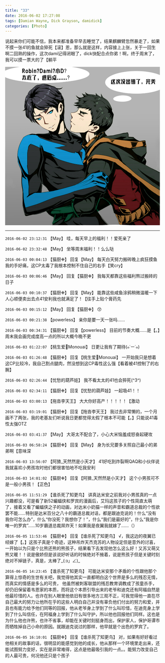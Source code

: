 ```yaml
---
title: "33"
date: 2016-06-02 17:27:08
tags: [Damian Wayne, Dick Grayson, damidick]
categories: [Photo]
---
```


<p>说起来你们可能不信，我本来都准备早早去睡觉了，结果麒麟臂忽然暴走了，如果不摸一张41的鱼就会猝死【滚】恩，那么就是这样，内容接上上张，关于一回生啊二回熟的操作，这次dami记得闭眼了，dick快配合点你弟！啊，终于周末了，我可以摸一票大的了【躺平</p>

![](https://raw.githubusercontent.com/alicewish/meowchain247/master/img_cVZNdzJtQk9JV2RiSHdQT2tUVS9JMTdHOCtlLzduc2Iwa2IwQXg0MlZXZUo1ZDM4V2I0VjVBPT0.jpg)

---

`2016-06-02 23:12:31` 【May】 哇，每天早上的福利！！爱死亲了

`2016-06-02 23:32:48` 【May】 坐等周末福利！！么么哒

`2016-06-03 00:04:13` 【猫厨✙】 回复【May】 每天白天努力搬砖晚上疯狂摸鱼我的手好痛，这CP太毒了我根本控制不住自己的右手【笑cry】

`2016-06-03 00:06:46` 【May】 回复【猫厨✙】 我每天都靠这些福利熬过搬砖的日子

`2016-06-03 00:10:37` 【猫厨✙】 回复【May】 能靠这些咸鱼涂鸦稍微温暖一下人心顺便卖出去点41安利我也就满足了！【往手上贴个膏药先

`2016-06-03 00:15:12` 【May】 回复【猫厨✙】 😚

`2016-06-03 00:21:38` 【powerless】 亲你是要一天一张吗……

`2016-06-03 00:34:31` 【猫厨✙】 回复【powerless】 目前的节奏大概……是【。】周末我会画完成度高一点的所以大概今晚不更

`2016-06-03 01:22:07` 【桃生爱🍑Monouai】 日更让我有了期待(๑˙ー˙๑)

`2016-06-03 01:26:48` 【猫厨✙】 回复【桃生爱🍑Monouai】 一开始我只是想着这CP比较冷，我自己割点腿肉，然没想到这CP毒性这么强【看着被41控制了的右腕】

`2016-06-03 02:26:44` 【忧愁的葫芦娃】 我不看太太的41也会猝死(^3^)

`2016-06-03 02:34:11` 【猫厨✙】 回复【忧愁的葫芦娃】 一起吸41！！

`2016-06-03 03:00:13` 【拖沓李天王】 大大你好高产！！！！！【激动

`2016-06-03 03:19:01` 【猫厨✙】 回复【拖沓李天王】 我过去非常懒的，一个月画不了两张，我的老基友们听说我日更都觉得太假了根本不可能【。】只能说41毒性太强OTZ

`2016-06-03 03:41:37` 【May】 大哥太不配合了，小心大米恼羞成怒奋起硬攻

`2016-06-03 06:58:24` 【猫厨✙】 回复【May】 身为长兄要多关照自己最小的弟弟啊【意味深

`2016-06-03 13:56:07` 【阿猹\_天然然是小天才】 41好吃到炸裂啊QAQ和小伙伴说我就喜欢小男孩攻时他们都很害怕地不吃我安利

`2016-06-03 14:01:02` 【猫厨✙】 回复【阿猹\_天然然是小天才】 这个小男孩可不是一般小男孩！【正色】

`2016-06-05 11:51:29` 【谁杀死了知更鸟】 讲真达米安之前我对小男孩真的一点兴趣都没，可是看了新52蝙蝠侠和罗宾的漫画后，艾玛这孩子的个性简直太萌了，接着又看了蝙蝠侠之子的动画，对达米小奶猫一样的声音和霸道总裁的个性欲罢不能……特别是达米百分之八十的霸道总裁对话，都是跟迪克说的！什么“没有我你可怎么办”，什么“你没死？我想你了！”，什么“我们是最好的”，什么“我是你唯一的罗宾”……10岁霸道总裁屌炸天！如果我是夜翼我就嫁了……（）

`2016-06-05 11:53:46` 【猫厨✙】 回复【谁杀死了知更鸟】 √，我这边的夜翼已经嫁了【。】这孩子真是个奇迹，这种吊炸天杰克苏的人物设定但是意外的讨喜，一开始以为只是个比熊还熊的熊孩子，结果看下去发现他怎么这么好！又苏又萌又熊又暖！！说是傲娇但是该说好听话的时候绝对不掖着，说是熊孩子但是关键时刻绝对不掉链子，真是，太棒了\_(:з」∠)\_   
   


`2016-06-05 14:23:45` 【谁杀死了知更鸟】 可能达米安那个矛盾的个性跟他那个算得上惊奇的生世有关吧，我觉得他其实一直都明白这个世界是多么的残忍无情，而真实的情感是多么的可贵， 他虽然被刺客联盟的残忍教育调教成了孩童杀手，却仍旧保留着韦恩家的本质，而将这个本质引导出来的老爷和迪克还有阿福自然是他最珍惜的人。也许在别人眼里他依旧有很多地方三观不正，可我觉得他一直在尽自己最大的努力让他所在乎的这些人明白自己并没有辜负他们付出的努力和爱，并且也有能力给予他们同等的回报，他从老爷身上学到了什么叫珍惜，在迪克身上学到了什么叫信任，在阿福身上学到了什么叫守护，所以他也回报他们同样。这也是为什么他也许熊，也许不省事，却能在关键时刻挺身而出，保护家人，保护哥谭市而牺牲掉自己小命的原因。就跟迪克说过的那样，他早就是个出色的罗宾了。

`2016-06-05 16:10:01` 【猫厨✙】 回复【谁杀死了知更鸟】 对，如果有好好看过他相关的故事的话，很明显的能感觉到他的成长，他从那样一个环境里走出来，还能试图努力变好，实在是非常难得，这点是他最吸引我的一点。。能努力改变自己的人最可贵，何况他还只是个孩子
